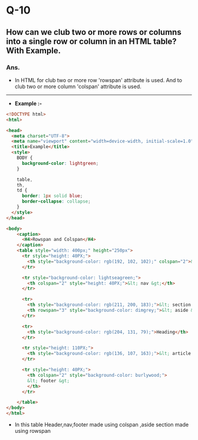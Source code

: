 # Q-10

## How can we club two or more rows or columns into a single row or column in an HTML table? With Example.

### Ans.

- In HTML for club two or more row 'rowspan' attribute is used. And to club two or more column 'colspan' attribute is used.

---

- **Example :-**


```HTML
<!DOCTYPE html>
<html>

<head>
  <meta charset="UTF-8">
  <meta name="viewport" content="width=device-width, initial-scale=1.0">
  <title>Example</title>
  <style>
    BODY {
      background-color: lightgreen;
    }

    table,
    th,
    td {
      border: 1px solid blue;
      border-collapse: collapse;
    }
  </style>
</head>

<body>
    <caption>
      <H4>Rowspan and Colspan</H4>
    </caption>
    <table style="width: 400px;" height="250px">
      <tr style="height: 40PX;">
        <th style="background-color: rgb(192, 102, 102);" colspan="2">&lt; header &gt;</th>
      </tr>

      <tr style="background-color: lightseagreen;">
        <th colspan="2" style="height: 40PX;">&lt; nav &gt;</th>
      </tr>

      <tr>
        <th style="background-color: rgb(211, 200, 183);">&lt; section &gt;</th>
        <th rowspan="3" style="background-color: dimgrey;">&lt; aside &gt;</th>
      </tr>

      <tr>
        <th style="background-color: rgb(204, 131, 79);">Heading</th>
      </tr>

      <tr style="height: 110PX;">
        <th style="background-color: rgb(136, 107, 163);">&lt; article &gt;</th>
      </tr>

      <tr style="height: 40PX;">
        <th colspan="2" style="background-color: burlywood;">
        &lt; footer &gt;
        </th>
      </tr>

    </table>
</body>
</html>
```
- In this table Header,nav,footer made using colspan ,aside section made using rowspan

